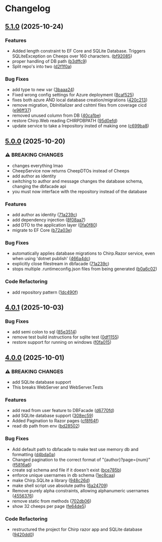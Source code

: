 # Changelog

## [5.1.0](https://github.com/ITU-BDSA2025-GROUP13/Chirp/compare/v5.0.0...v5.1.0) (2025-10-24)


### Features

* Added length constraint to EF Core and SQLite Database. Triggers SQLiteException on Cheeps over 160 characters. ([bf92085](https://github.com/ITU-BDSA2025-GROUP13/Chirp/commit/bf9208504a4b6baf8be568137523636e60500a9b))
* proper handling of DB path ([b3dffc9](https://github.com/ITU-BDSA2025-GROUP13/Chirp/commit/b3dffc98ee849327d5c11000f77bc074a608bcf0))
* Split repo's into two ([d2f1f0a](https://github.com/ITU-BDSA2025-GROUP13/Chirp/commit/d2f1f0ae8cf172f200e62fd881f7babc89943895))


### Bug Fixes

* add type to new var ([3baaa24](https://github.com/ITU-BDSA2025-GROUP13/Chirp/commit/3baaa24712e69678e55049371e0fc1819646f932))
* Fixed wrong config settings for Azure deployment ([8caf525](https://github.com/ITU-BDSA2025-GROUP13/Chirp/commit/8caf5255f48e82b5c33571b55ac0ebaa39746afe))
* fixes both azure AND local database creation/migrations ([420c213](https://github.com/ITU-BDSA2025-GROUP13/Chirp/commit/420c213f5333f95f33588ad7297cf8b2a509412c))
* remove migration, DbInitializer and cshtml files from coverage cicd ([e96ff37](https://github.com/ITU-BDSA2025-GROUP13/Chirp/commit/e96ff37f80a5c3502745ab0ed903fe1638ba969f))
* removed unused column from DB ([40ca1be](https://github.com/ITU-BDSA2025-GROUP13/Chirp/commit/40ca1be6127c102c46fe519855ca87473d9149ec))
* restore Chirp.Web reading CHIRPDBPATH ([95d0efd](https://github.com/ITU-BDSA2025-GROUP13/Chirp/commit/95d0efde8e0fed4d5adf82060b3f4f7677070338))
* update service to take a Irepository insted of making one ([c699ba8](https://github.com/ITU-BDSA2025-GROUP13/Chirp/commit/c699ba86144bc63d7bfafbdd1e7689ad16f0aaec))

## [5.0.0](https://github.com/ITU-BDSA2025-GROUP13/Chirp/compare/v4.0.1...v5.0.0) (2025-10-20)


### ⚠ BREAKING CHANGES

* changes everything lmao
* CheepService now returns CheepDTOs instead of Cheeps
* add author as identity
* switching to author and message changes the database schema, changing the dbfacade api
* you must now interface with the repository instead of the database

### Features

* add author as identity ([71a239c](https://github.com/ITU-BDSA2025-GROUP13/Chirp/commit/71a239cfb891b4bead387d8107376d194d649629))
* add dependency injection ([8f08aa7](https://github.com/ITU-BDSA2025-GROUP13/Chirp/commit/8f08aa7142aa89c9ccbb8d942e9ebc0d99bffa96))
* add DTO to the application layer ([0fa0f80](https://github.com/ITU-BDSA2025-GROUP13/Chirp/commit/0fa0f809c8b4b39fe91234b39599689297bc0645))
* migrate to EF Core ([b72a03e](https://github.com/ITU-BDSA2025-GROUP13/Chirp/commit/b72a03e336d029ad4f06c060690a7961533c4ff4))


### Bug Fixes

* automatically applies database migrations to Chirp.Razor service, even when using 'dotnet publish' ([466a4dc](https://github.com/ITU-BDSA2025-GROUP13/Chirp/commit/466a4dc14b6b7748308d60ec323d32baaa80d646))
* explicitly close filestream in dbfacade ([71a239c](https://github.com/ITU-BDSA2025-GROUP13/Chirp/commit/71a239cfb891b4bead387d8107376d194d649629))
* stops multiple .runtimeconfig.json files from being generated ([b0a6c02](https://github.com/ITU-BDSA2025-GROUP13/Chirp/commit/b0a6c0223de3bd191c46b17b988c7699a64c91f2))


### Code Refactoring

* add repository pattern ([1dc490f](https://github.com/ITU-BDSA2025-GROUP13/Chirp/commit/1dc490ff6d32843e9ac398467ecd63fafa490d73))

## [4.0.1](https://github.com/ITU-BDSA2025-GROUP13/Chirp/compare/v4.0.0...v4.0.1) (2025-10-03)


### Bug Fixes

* add semi colon to sql ([85e3514](https://github.com/ITU-BDSA2025-GROUP13/Chirp/commit/85e3514cdee6c18d11da87a09b6726bced7ffaa5))
* remove test build instructions for sqlite test ([0df1155](https://github.com/ITU-BDSA2025-GROUP13/Chirp/commit/0df1155c171e1b35a6460b30b435658b5d28814b))
* restore support for running on windows ([f0fa015](https://github.com/ITU-BDSA2025-GROUP13/Chirp/commit/f0fa015fe5445403f412038d719abc4942c3268f))

## [4.0.0](https://github.com/ITU-BDSA2025-GROUP13/Chirp/compare/v3.0.1...v4.0.0) (2025-10-01)


### ⚠ BREAKING CHANGES

* add SQLite database support
* This breaks WebServer and WebServer.Tests

### Features

* add read from user feature to DBFacade ([d6770fd](https://github.com/ITU-BDSA2025-GROUP13/Chirp/commit/d6770fda3ee952227c65c2e298524ba06d8e8fc5))
* add SQLite database support ([308ec59](https://github.com/ITU-BDSA2025-GROUP13/Chirp/commit/308ec5934a37ecd47f3d0285ec46b3d54150e7da))
* Added Pagination to Razor pages ([cf8f64f](https://github.com/ITU-BDSA2025-GROUP13/Chirp/commit/cf8f64f8d4100bbaf931452b9f75f85242909667))
* read db path from env ([bd28502](https://github.com/ITU-BDSA2025-GROUP13/Chirp/commit/bd28502fa443160494474f9430128671b56b5ff0))


### Bug Fixes

* Add default path to dbfacade to make test use memory db and formatting ([d4bda0a](https://github.com/ITU-BDSA2025-GROUP13/Chirp/commit/d4bda0a7200cb5d789f3b0167474a12b1d1ece1f))
* Changed pagination to the correct format of "{author}?page={num}" ([f5816a6](https://github.com/ITU-BDSA2025-GROUP13/Chirp/commit/f5816a61cfafb467b1e84e0fcaec61e85c78e7be))
* create sql schema and file if it doesn't exist ([bce785b](https://github.com/ITU-BDSA2025-GROUP13/Chirp/commit/bce785b8bbea606e9703e3e986fad896f0a88e3a))
* enforce unique usernames in db schema ([1ec8caa](https://github.com/ITU-BDSA2025-GROUP13/Chirp/commit/1ec8caa54605396c5b7a71c8f2b567f9bef17e45))
* make Chirp.SQLite a library ([948c26d](https://github.com/ITU-BDSA2025-GROUP13/Chirp/commit/948c26d8ec205302b7163d3b0b555f32a919ee85))
* make shell script use absolute paths ([6a24709](https://github.com/ITU-BDSA2025-GROUP13/Chirp/commit/6a24709111847ca4e4219c50e121e1024a898ab6))
* Remove purely alpha constraints, allowing alphanumeric usernames ([4556376](https://github.com/ITU-BDSA2025-GROUP13/Chirp/commit/4556376867da8b3faf89d3f96d08b22eebcb6e76))
* remove static from methods ([702db06](https://github.com/ITU-BDSA2025-GROUP13/Chirp/commit/702db06fe5528048a3ffaa7afcd59a8f99fa9cab))
* show 32 cheeps per page ([fe64de5](https://github.com/ITU-BDSA2025-GROUP13/Chirp/commit/fe64de564e5daed1da60cc79fa9265eba2192f7b))


### Code Refactoring

* restructured the project for Chirp razor app and SQLite database ([9420dd0](https://github.com/ITU-BDSA2025-GROUP13/Chirp/commit/9420dd0ac02a33cd5440d62ae605b732165a7345))
